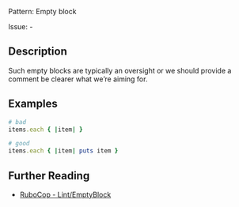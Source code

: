 Pattern: Empty block

Issue: -

## Description

Such empty blocks are typically an oversight or we should provide a comment be clearer what we’re aiming for.

## Examples

```ruby
# bad
items.each { |item| }

# good
items.each { |item| puts item }
```

## Further Reading

* [RuboCop - Lint/EmptyBlock](https://docs.rubocop.org/rubocop/cops_lint.html#lintemptyblock)
